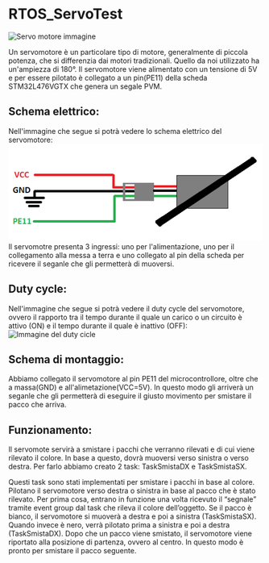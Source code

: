 # RTOS_ServoTest

![Servo motore immagine](https://arduinoproject.altervista.org/wp-content/uploads/2020/04/Servo-Motor_Internal.jpg)

Un servomotore è un particolare tipo di motore, generalmente di piccola potenza, che si differenzia dai motori tradizionali. Quello da noi utilizzato ha un'ampiezza di 180°.
Il servomotore viene alimentato con un tensione di 5V e per essere pilotato è collegato a un pin(PE11) della scheda STM32L476VGTX che genera un segale PVM.

## Schema elettrico:
Nell'immagine che segue si potrà vedere lo schema elettrico del servomotore:
![Immagine schema elettrico](https://github.com/alessandrorestelli/RTOS_ServoTest/blob/main/Schema%20elettrico%20servo.PNG)
Il servomotre presenta 3 ingressi: uno per l'alimentazione, uno per il collegamento alla messa a terra e uno collegato al pin della scheda per ricevere il seganle che gli permetterà di muoversi.

## Duty cycle:
Nell'immagine che segue si potrà vedere il duty cycle del servomotore, ovvero il rapporto tra il tempo durante il quale un carico o un circuito è attivo (ON) e il tempo durante il quale è inattivo (OFF):
![Immagine del duty cicle](https://arduinoproject.altervista.org/wp-content/uploads/2020/04/Servo_Pulse_Control.png)

## Schema di montaggio: 
Abbiamo collegato il servomotore al pin PE11 del microcontrollore, oltre che a massa(GND) e all'alimetazione(VCC=5V). In questo modo
gli arriverà un seganle che gli permetterà di eseguire il giusto movimento per smistare il pacco che arriva.

## Funzionamento: 
Il servomote servirà a smistare i pacchi che verranno rilevati e di cui viene rilevato il colore. In base a questo, dovrà muoversi verso sinistra o verso destra. Per farlo abbiamo creato 2 task: TaskSmistaDX e TaskSmistaSX.

Questi task sono stati implementati per smistare i pacchi in base al colore. Pilotano il servomotore verso destra o sinistra in base al pacco che è stato rilevato.
Per prima cosa, entrano in funzione una volta ricevuto il “segnale” tramite event group dal task che rileva il colore dell’oggetto. Se il pacco è bianco, il servomotore si muoverà a destra e poi a sinistra (TaskSmistaSX). Quando invece è nero, verrà pilotato prima a sinistra e poi a destra (TaskSmistaDX).
Dopo che un pacco viene smistato, il servomotore viene riportato alla posizione di partenza, ovvero al centro. In questo modo è pronto per smistare il pacco seguente.
